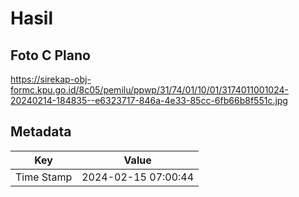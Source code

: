 # Hasil

## Foto C Plano

https://sirekap-obj-formc.kpu.go.id/8c05/pemilu/ppwp/31/74/01/10/01/3174011001024-20240214-184835--e6323717-846a-4e33-85cc-6fb66b8f551c.jpg


## Metadata

| Key        | Value               |
| ---------- | ------------------- |
| Time Stamp | 2024-02-15 07:00:44 |



